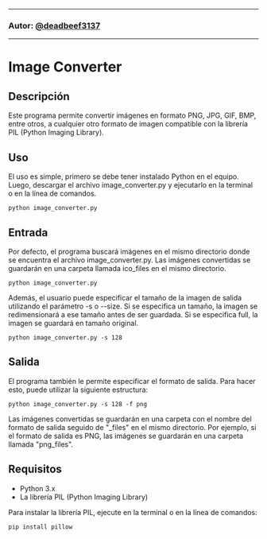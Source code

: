 ***
### Autor: [@deadbeef3137](https://github.com/deadbeef3137)
***

# Image Converter

## Descripción
Este programa permite convertir imágenes en formato PNG, JPG, GIF, BMP, entre otros, a cualquier otro formato de imagen compatible con la librería PIL (Python Imaging Library).

## Uso
El uso es simple, primero se debe tener instalado Python en el equipo. Luego, descargar el archivo image_converter.py y ejecutarlo en la terminal o en la línea de comandos.

```
python image_converter.py
```

## Entrada
Por defecto, el programa buscará imágenes en el mismo directorio donde se encuentra el archivo image_converter.py. Las imágenes convertidas se guardarán en una carpeta llamada ico_files en el mismo directorio.

```
python image_converter.py
```

Además, el usuario puede especificar el tamaño de la imagen de salida utilizando el parámetro -s o --size. Si se especifica un tamaño, la imagen se redimensionará a ese tamaño antes de ser guardada. Si se especifica full, la imagen se guardará en tamaño original.

```
python image_converter.py -s 128
```

## Salida
El programa también le permite especificar el formato de salida. Para hacer esto, puede utilizar la siguiente estructura:

```
python image_converter.py -s 128 -f png
```

Las imágenes convertidas se guardarán en una carpeta con el nombre del formato de salida seguido de "_files" en el mismo directorio. Por ejemplo, si el formato de salida es PNG, las imágenes se guardarán en una carpeta llamada "png_files".

## Requisitos
- Python 3.x
- La librería PIL (Python Imaging Library)

Para instalar la librería PIL, ejecute en la terminal o en la línea de comandos:

```
pip install pillow
```
